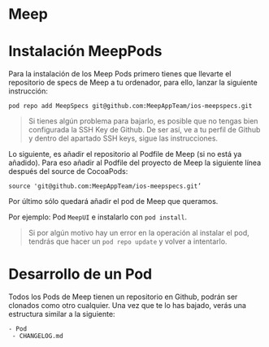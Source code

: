 # Meep  

# Instalación MeepPods

Para la instalación de los Meep Pods primero tienes que llevarte el repositorio de specs de Meep a tu ordenador, para ello, lanzar la siguiente instrucción:

~~~
pod repo add MeepSpecs git@github.com:MeepAppTeam/ios-meepspecs.git
~~~

> Si tienes algún problema para bajarlo, es posible que no tengas bien configurada la SSH Key de Github. De ser así, ve a tu perfil de Github y dentro del apartado SSH keys, sigue las instrucciones.

Lo siguiente, es añadir el repositorio al Podfile de Meep (si no está ya añadido). Para eso añadir al Podfile del proyecto de Meep la siguiente línea después del source de CocoaPods:

~~~
source 'git@github.com:MeepAppTeam/ios-meepspecs.git’
~~~

Por último sólo quedará añadir el pod de Meep que queramos. 

Por ejemplo: Pod `MeepUI` e instalarlo con `pod install`. 

> Si por algún motivo hay un error en la operación al instalar el pod, tendrás que hacer un `pod repo update` y volver a intentarlo.


# Desarrollo de un Pod

Todos los Pods de Meep tienen un repositorio en Github, podrán ser clonados como otro cualquier. Una vez que te lo has bajado, verás una estructura similar a la siguiente:

    - Pod
     - CHANGELOG.md
